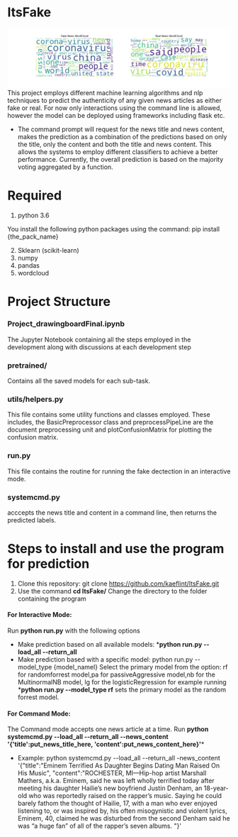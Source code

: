 # ItsFake
![Test Image 1](wordclouds.png)
This project employs different machine learning algorithms and nlp techniques to predict the authenticity of any given news articles as either fake or real. 
For now only interactions using the command line is allowed, however the model can be deployed using frameworks including flask etc. 
* The command prompt will request for the news title and news content, makes the prediction as a combination of the predictions based on only the title, only the content and both the title and news content. This allows the systems to employ different classifiers to achieve a better performance. Currently, the overall prediction is based on the majority voting aggregated by a function. 


# Required
1. python 3.6

You install the following  python packages using the command: pip install {the_pack_name}

2. Sklearn (scikit-learn) 
3. numpy 
4. pandas
5. wordcloud 



# Project Structure
### Project_drawingboardFinal.ipynb
The Jupyter Notebook containing all the steps employed in the development along with discussions at each development step
### pretrained/
Contains all the saved models for each sub-task.
### utils/helpers.py
This file contains some utility functions and classes employed. These includes, the BasicPreprocessor class and preprocessPipeLine are the document preprocessing unit and plotConfusionMatrix for plotting the confusion matrix. 
### run.py
This file contains the routine for running the fake dectection in an interactive mode.
### systemcmd.py
acccepts the news title and content in a command line, then returns the predicted labels.

# Steps to install and use the program for prediction
1. Clone this repository: git clone https://github.com/kaeflint/ItsFake.git
2. Use the command **cd ItsFake/** Change the directory to the folder containing the program

####  For Interactive Mode:
Run **python run.py** with the following options
* Make prediction based on all available models:  ***python run.py --load_all  --return_all**
* Make prediction based with a specific model: python run.py --model_type {model_namel}
Select the primary model from the option: rf for randomforrest model,pa for passiveAggressive model,nb for the MultinormalNB model, lg for the logisticRegression
for example running ***python run.py --model_type rf** sets the primary model as the random forrest model.

####  For Command Mode:
The Command mode accepts one news article at a time. Run **python systemcmd.py --load_all  --return_all --news_content '{'title':put_news_title_here,
'content':put_news_content_here}'***
* Example: python systemcmd.py --load_all --return_all -news_content '{"title":"Eminem Terrified As Daughter Begins Dating Man Raised On His Music",
"content":"ROCHESTER, MI—Hip-hop artist Marshall Mathers, a.k.a. Eminem, said he was left wholly terrified today after meeting his daughter Hailie’s new boyfriend Justin Denham, an 18-year-old who was reportedly raised on the rapper’s music.
Saying he could barely fathom the thought of Hailie, 17, with a man who ever enjoyed listening to, or was inspired by, his often misogynistic and violent lyrics, Eminem, 40, claimed he was disturbed from the second Denham said he was “a huge fan” of all of the rapper’s seven albums.
"}'
